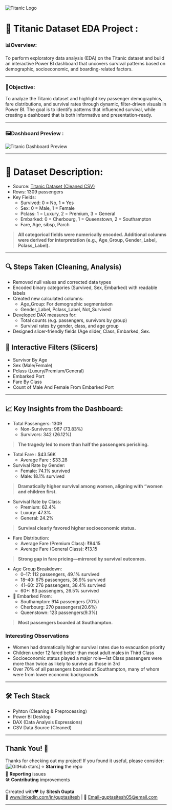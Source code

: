 ![Titanic Logo](https://github.com/user-attachments/assets/61399680-62b1-4a50-a7ae-00a21fa0a54b)

# 🚢 Titanic Dataset EDA Project : 
### 📊Overview:
To perform exploratory data analysis (EDA) on the Titanic dataset and build an interactive Power BI dashboard that uncovers survival patterns based on demographic, socioeconomic, and boarding-related factors.

------------------------
### 🎯Objective:
To analyze the Titanic dataset and highlight key passenger demographics, fare distributions, and survival rates through dynamic, filter-driven visuals in Power BI. The goal is to identify patterns that influenced survival, while creating a dashboard that is both informative and presentation-ready.

---------------------------------
### 🖼️Dashboard Preview :
![Titanic Dashboard Preview](https://github.com/user-attachments/assets/fbfe741f-5b66-483a-9e7e-54aac75bcb4e)

-------------------------------------
# 📁 Dataset Description:
- Source: [Titanic Dataset (Cleaned CSV)](https://github.com/Siteshgupta123/Titanic-Dataset-Analysis/blob/main/Titanic%20Dataset%20Cleaned.csv)
- Rows: 1309 passengers
- Key Fields:
  - Survived: 0 = No, 1 = Yes
  - Sex: 0 = Male, 1 = Female
  - Pclass: 1 = Luxury, 2 = Premium, 3 = General
  - Embarked: 0 = Cherbourg, 1 = Queenstown, 2 = Southampton
  - Fare, Age, sibsp, Parch
>**All categorical fields were numerically encoded. Additional columns were derived for interpretation (e.g., Age_Group, Gender_Label, Pclass_Label).**

----------------------------

## 🔍 Steps Taken (Cleaning, Analysis)
- Removed null values and corrected data types
- Encoded binary categories (Survived, Sex, Embarked) with readable labels
- Created new calculated columns:
  - Age_Group: For demographic segmentation
  - Gender_Label, Pclass_Label, Not_Survived
- Developed DAX measures for:
  - Total counts (e.g. passengers, survivors by group)
  - Survival rates by gender, class, and age group
- Designed slicer-friendly fields (Age slider, Class, Embarked, Sex.
## 🔄 Interactive Filters (Slicers)
- Survivor By Age
- Sex (Male/Female)
- Pclass (Luxury/Premium/General)
- Embarked Port
- Fare By Class
- Count of Male And Female From Embarked Port
----------------------------------------------------
## 📈 Key Insights from the Dashboard:
- Total Passengers: 1309
   - Non-Survivors: 967 (73.83%)
   - Survivors: 342 (26.12%)
> **The tragedy led to more than half the passengers perishing.**
- Total Fare : $43.56K
   - Average Fare : $33.28  
- Survival Rate by Gender:
  - Female: 74.1% survived
  - Male: 18.1% survived
> **Dramatically higher survival among women, aligning with “women and children first.**
- Survival Rate by Class:
  - Premium: 62.4%
  - Luxury: 47.3%
  - General: 24.2%
>**Survival clearly favored higher socioeconomic status.**
- Fare Distribution:
  - Average Fare (Premium Class): ₹84.15
  - Average Fare (General Class): ₹13.15
>**Strong gap in fare pricing—mirrored by survival outcomes.**
- Age Group Breakdown:
  - 0–17: 112 passengers, 49.1% survived
  - 18–40: 675 passengers, 36.9% survived
  - 41–60: 276 passengers, 38.4% survived
  - 60+: 83 passengers, 26.5% survived
- 🚢 Embarked From:
  - Southampton: 914 passengers (70%)
  - Cherbourg: 270 passengers(20.6%)
  - Queenstown: 123 passengers(9.3%)
>**Most passengers boarded at Southampton.**

 ### Interesting Observations
- Women had dramatically higher survival rates due to evacuation priority
- Children under 12 fared better than most adult males in Third Class
- Socioeconomic status played a major role—1st Class passengers were more than twice as likely to survive as those in 3rd
- Over 70% of all passengers boarded at Southampton, many of whom were from lower economic backgrounds

----------------------------
## 🛠 Tech Stack
- Pyhton (Cleaning & Preprocessing)
- Power BI Desktop
- DAX (Data Analysis Expressions)
- CSV Data Source (Cleaned)

-------------------------
## Thank You! 💙
Thanks for checking out my project! If you found it useful, please consider:  
[![GitHub stars]([(https://github.com/Siteshgupta123/Titanic-Dataset-Analysis))]
⭐ **Starring** the repo  
🐛 **Reporting** issues  
🛠 **Contributing** improvements  

Crreated with❤️ by **Sitesh Gupta**  
🔗 www.linkedin.com/in/guptasitesh | 💌 Email-guptasitesh05@email.com

------------------------------------------
